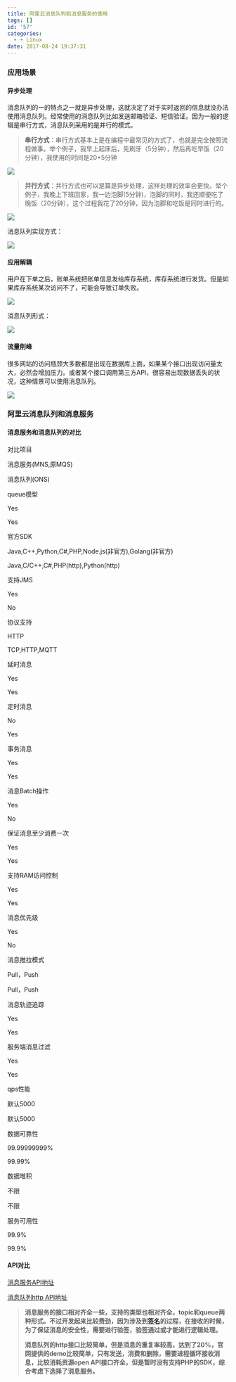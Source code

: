 ```yaml
---
title: 阿里云消息队列和消息服务的使用
tags: []
id: '57'
categories:
  - - Linux
date: 2017-08-24 19:37:31
---
```


### 应用场景

#### 异步处理

消息队列的一的特点之一就是异步处理，这就决定了对于实时返回的信息就没办法使用消息队列。经常使用的消息队列比如发送邮箱验证、短信验证。因为一般的逻辑是串行方式，消息队列采用的是并行的模式。
<!-- more -->
> **串行方式**：串行方式基本上是在编程中最常见的方式了，也就是完全按照流程做事。举个例子，我早上起床后，先刷牙（5分钟），然后再吃早饭（20分钟），我使用的时间是20+5分钟

![](/uploads/2017/08/%E6%B6%88%E6%81%AF%E9%98%9F%E5%88%971-1.png)

> **并行方式**：并行方式也可以是算是异步处理，这样处理的效率会更快。举个例子，我晚上下班回家，我一边泡脚(5分钟)，泡脚的同时，我还顺便吃了晚饭（20分钟），这个过程我花了20分钟，因为泡脚和吃饭是同时进行的。

<!--more-->

![](/uploads/2017/08/%E6%B6%88%E6%81%AF%E9%98%9F%E5%88%972-1.png)

消息队列实现方式：

![](/uploads/2017/08/%E6%B6%88%E6%81%AF%E9%98%9F%E5%88%974.png)

#### 应用解耦

用户在下单之后，账单系统把账单信息发给库存系统，库存系统进行发货。但是如果库存系统某次访问不了，可能会导致订单失败。

![](/uploads/2017/08/%E6%B6%88%E6%81%AF%E9%98%9F%E5%88%975-300x111.png)

消息队列形式：

![](/uploads/2017/08/%E6%B6%88%E6%81%AF%E9%98%9F%E5%88%976.png)

#### 流量削峰

很多网站的访问瓶颈大多数都是出现在数据库上面，如果某个接口出现访问量太大，必然会增加压力。或者某个接口调用第三方API，很容易出现数据丢失的状况，这种情景可以使用消息队列。

![](/uploads/2017/08/%E6%B6%88%E6%81%AF%E9%98%9F%E5%88%977.png)

### 阿里云消息队列和消息服务

#### 消息服务和消息队列的对比

对比项目

消息服务(MNS,原MQS)

消息队列(ONS)

queue模型

Yes

Yes

官方SDK

Java,C++,Python,C#,PHP,Node.js(非官方),Golang(非官方)

Java,C/C++,C#,PHP(http),Python(http)

支持JMS

Yes

No

协议支持

HTTP

TCP,HTTP,MQTT

延时消息

Yes

Yes

定时消息

No

Yes

事务消息

Yes

Yes

消息Batch操作

Yes

No

保证消息至少消费一次

Yes

Yes

支持RAM访问控制

Yes

Yes

消息优先级

Yes

No

消息推拉模式

Pull，Push

Pull，Push

消息轨迹追踪

Yes

Yes

服务端消息过滤

Yes

Yes

qps性能

默认5000

默认5000

数据可靠性

99.99999999%

99.99%

数据堆积

不限

不限

服务可用性

99.9%

99.9%

#### API对比

[消息服务API地址](https://help.aliyun.com/document_detail/27473.html?spm=5176.doc27437.6.226.7LkW7O)

[消息队列http API地址](https://help.aliyun.com/document_detail/29572.html)

> **消息服务的接口相对齐全一些，支持的类型也相对齐全，topic和queue两种形式。不过开发起来比较费劲，因为涉及到[签名](https://help.aliyun.com/document_detail/27487.html?spm=5176.doc27473.6.241.4ffAlt)的过程，在接收的时候，为了保证消息的安全性，需要进行验签，验签通过或才能进行逻辑处理。**
> 
> **消息队列的http接口比较简单，但是消息的重复率较高，达到了20%，官网提供的demo比较简单，只有发送，消费和删除，需要进程循环接收消息，比较消耗资源open API接口齐全，但是暂时没有支持PHP的SDK，综合考虑下选择了消息服务。**